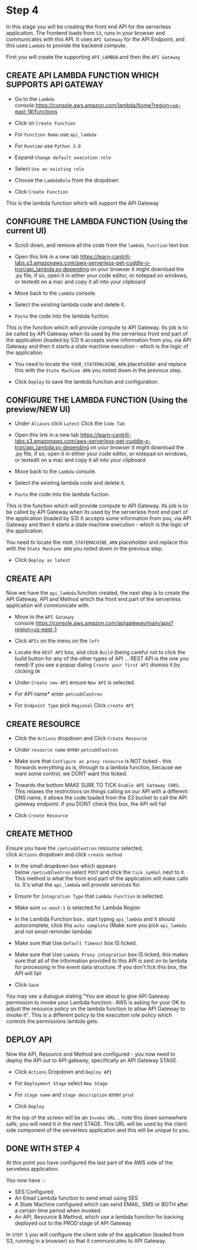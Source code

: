 # Step 4


In this stage you will be creating the front end API for the serverless application. The frontend loads from `S3`, runs in your browser and communicates with this API.
It uses `API Gateway` for the API Endpoint, and this uses `Lambda` to provide the backend compute.

First you will create the supporting `API_LAMBDA` and then the `API Gateway`





## CREATE API LAMBDA FUNCTION WHICH SUPPORTS API GATEWAY

- Go to the `Lambda` console https://console.aws.amazon.com/lambda/home?region=us-east-1#/functions

- Click on `Create Function`

- For `Function Name` use `api_lambda`

- For `Runtime` use `Python 3.9`

- Expand `Change default execution role`

- Select `Use an existing role`

- Choose the `LambdaRole` from the dropdown

- Click `Create Function`

This is the lambda function which will support the API Gateway




## CONFIGURE THE LAMBDA FUNCTION (Using the current UI)

- Scroll down, and remove all the code from the `lambda_function` text box

- Open this link in a new tab https://learn-cantrill-labs.s3.amazonaws.com/aws-serverless-pet-cuddle-o-tron/api_lambda.py depending on your browser it might download the .py file, if so, open it in either your code editor, or notepad on windows, or textedit on a mac and copy it all into your clipboard 

- Move back to the `Lambda` console.

- Select the existing lambda code and delete it.

- `Paste` the code into the lambda fuction.

This is the function which will provide compute to API Gateway. Its job is to be called by API Gateway when its used by the serverless front end part of the application (loaded by S3) It accepts some information from you, via API Gateway and then it starts a state machine execution - which is the logic of the application.

- You need to locate the `YOUR_STATEMACHINE_ARN` placeholder and replace this with the `State Machine ARN` you noted down in the previous step.

- Click `Deploy` to save the lambda function and configuration.





## CONFIGURE THE LAMBDA FUNCTION (Using the preview/NEW UI)

- Under `Aliases` click `Latest` Click the `Code Tab`

- Open this link in a new tab https://learn-cantrill-labs.s3.amazonaws.com/aws-serverless-pet-cuddle-o-tron/api_lambda.py depending on your browser it might download the .py file, if so, open it in either your code editor, or notepad on windows, or textedit on a mac and copy it all into your clipboard 

- Move back to the `Lambda` console.

- Select the existing lambda code and delete it.

- `Paste` the code into the lambda fuction.

This is the function which will provide compute to API Gateway. Its job is to be called by API Gateway when its used by the serverless front end part of the application (loaded by S3) It accepts some information from you, via API Gateway and then it starts a state machine execution - which is the logic of the application.

You need to locate the `YOUR_STATEMACHINE_ARN` placeholder and replace this with the `State Machine ARN` you noted down in the previous step.

- Click `Deploy as latest`




## CREATE API

Now we have the `api_lambda` function created, the next step is to create the API Gateway, API and Method which the front end part of the serverless application will communicate with.

- Move to the `API Gateway` console https://console.aws.amazon.com/apigateway/main/apis?region=us-east-1

- Click `APIs` on the menu on the `left`

- Locate the `REST API` box, and click `Build` (being careful not to click the build button for any of the other types of API ... REST API is the one you need) If you see a popup dialog `Create your first API` dismiss it by clicking `OK`

- Under `Create new API` ensure `New API` is selected.

- For API name* enter `petcuddleotron`

- For `Endpoint Type` pick `Regional` Click `create API`




## CREATE RESOURCE

- Click the `Actions` dropdown and Click `Create Resource`

- Under `resource name` enter `petcuddleotron`

- Make sure that `Configure as proxy resource` is NOT ticked - this forwards everything as is, through to a lambda function, because we want some control, we DONT want this ticked.

- Towards the bottom MAKE SURE TO TICK `Enable API Gateway CORS`. This relaxes the restrictions on things calling on our API with a different DNS name, it allows the code loaded from the S3 bucket to call the API gateway endpoint. if you DONT check this box, the API will fail

- Click `Create Resource`




## CREATE METHOD

Ensure you have the `/petcuddleotron` resource selected, click `Actions` dropdown and click `create method`

- In the small dropdown box which appears below `/petcuddleotron` select `POST` and click the `tick symbol` next to it. This method is what the front end part of the application will make calls to. It's what the `api_lambda` will provide services for.

- Ensure for `Integration Type` that `Lambda Function` is selected.

- Make sure `us-east-1` is selected for Lambda Region

- In the Lambda Function box.. start typing `api_lambda` and it should autocomplete, click this `auto complete` (Make sure you pick `api_lambda` and not email reminder lambda)

- Make sure that Use `Default Timeout` box IS ticked.

- Make sure that Use `Lambda Proxy integration` box IS ticked, this makes sure that all of the information provided to this API is sent on to lambda for processing in the event data structure. If you don't tick this box, the API will fail

- Click `Save`

You may see a dialogue stating "You are about to give API Gateway permission to invoke your Lambda function:. AWS is asking for your OK to adjust the resource policy on the lambda function to allow API Gateway to invoke it". This is a different policy to the execution role policy which controls the permissions lambda gets.




## DEPLOY API

Now the API, Resource and Method are configured - you now need to deploy the API out to API gateway, specifically an API Gateway STAGE.

- Click `Actions` Dropdown and `Deploy API`

- For `Deployment Stage` select `New Stage`

- For `stage name` and `stage description` enter `prod`

- Click `Deploy`

At the top of the screen will be an `Invoke URL` .. note this down somewhere safe, you will need it in the next STAGE. This URL will be used by the client side component of the serverless application and this will be unique to you.




## DONE WITH STEP 4

At this point you have configured the last part of the AWS side of the serveless application.

You now have :-
* SES Configured
* An Email Lambda function to send email using SES
* A State Machine configured which can send EMAIL, SMS or BOTH after a certain time period when invoked.
* An API, Resource & Method, which use a lambda function for backing deployed out to the PROD stage of API Gateway

In `STEP 5` you will configure the client side of the application (loaded from S3, running in a browser) so that it communicates to API Gateway.



